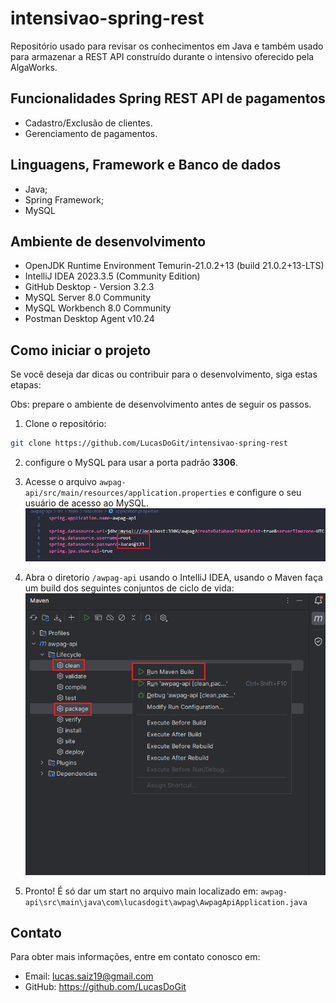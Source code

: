 # intensivao-spring-rest

Repositório usado para revisar os conhecimentos em Java e também usado para armazenar a REST API construído durante o intensivo oferecido pela AlgaWorks.

## Funcionalidades Spring REST API de pagamentos

- Cadastro/Exclusão de clientes.
- Gerenciamento de pagamentos.

## Linguagens, Framework e Banco de dados

- Java;
- Spring Framework;
- MySQL

## Ambiente de desenvolvimento

- OpenJDK Runtime Environment Temurin-21.0.2+13 (build 21.0.2+13-LTS)
- IntelliJ IDEA 2023.3.5 (Community Edition)
- GitHub Desktop - Version 3.2.3
- MySQL Server 8.0 Community
- MySQL Workbench 8.0 Community
- Postman Desktop Agent v10.24

## Como iniciar o projeto

Se você deseja dar dicas ou contribuir para o desenvolvimento, siga estas etapas:

Obs: prepare o ambiente de desenvolvimento antes de seguir os passos.

1. Clone o repositório:

```bash
git clone https://github.com/LucasDoGit/intensivao-spring-rest
```

2. configure o MySQL para usar a porta padrão **3306**.

3. Acesse o arquivo `awpag-api/src/main/resources/application.properties` e configure o seu usuário de acesso ao MySQL.
   ![Build Maven](./assets/usuario-banco.png)

4. Abra o diretorio `/awpag-api` usando o IntelliJ IDEA, usando o Maven faça um build dos seguintes conjuntos de ciclo de vida:
   ![Build Maven](./assets/build-maven.png)

5. Pronto! É só dar um start no arquivo main localizado em: `awpag-api\src\main\java\com\lucasdogit\awpag\AwpagApiApplication.java`

## Contato

Para obter mais informações, entre em contato conosco em:

- Email: lucas.saiz19@gmail.com
- GitHub: https://github.com/LucasDoGit
